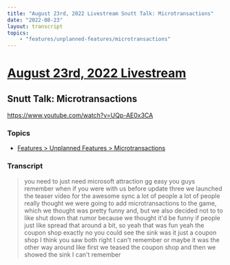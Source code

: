 ```yaml
---
title: "August 23rd, 2022 Livestream Snutt Talk: Microtransactions"
date: "2022-08-23"
layout: transcript
topics:
    - "features/unplanned-features/microtransactions"
---
```

# [August 23rd, 2022 Livestream](../2022-08-23.md)
## Snutt Talk: Microtransactions
https://www.youtube.com/watch?v=UQp-AE0x3CA

### Topics
* [Features > Unplanned Features > Microtransactions](../topics/features/unplanned-features/microtransactions.md)

### Transcript

> you need to just need microsoft attraction gg easy you guys remember when if you were with us before update three we launched the teaser video for the awesome sync a lot of people a lot of people really thought we were going to add microtransactions to the game, which we thought was pretty funny and, but we also decided not to to like shut down that rumor because we thought it'd be funny if people just like spread that around a bit, so yeah that was fun yeah the coupon shop exactly no you could see the sink was it just a coupon shop I think you saw both right I can't remember or maybe it was the other way around like first we teased the coupon shop and then we showed the sink I can't remember

